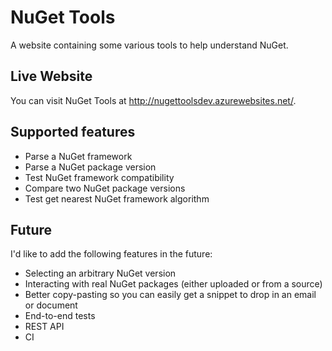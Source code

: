 # NuGet Tools

A website containing some various tools to help understand NuGet.

## Live Website

You can visit NuGet Tools at http://nugettoolsdev.azurewebsites.net/.

## Supported features

- Parse a NuGet framework
- Parse a NuGet package version
- Test NuGet framework compatibility
- Compare two NuGet package versions
- Test get nearest NuGet framework algorithm

## Future

I'd like to add the following features in the future:

- Selecting an arbitrary NuGet version
- Interacting with real NuGet packages (either uploaded or from a source)
- Better copy-pasting so you can easily get a snippet to drop in an email or document
- End-to-end tests
- REST API
- CI
